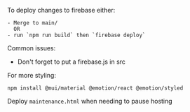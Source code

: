 To deploy changes to firebase either:

```
- Merge to main/
  OR
- run `npm run build` then `firebase deploy`
```

Common issues:

- Don't forget to put a firebase.js in src

For more styling:

```
npm install @mui/material @emotion/react @emotion/styled
```

Deploy `maintenance.html` when needing to pause hosting
